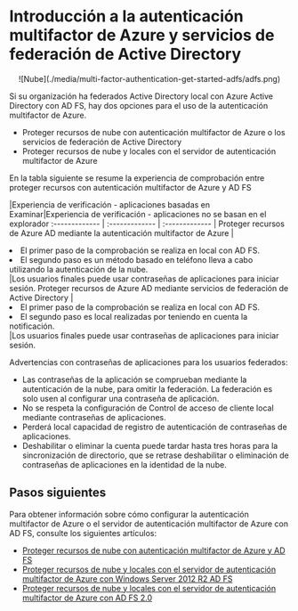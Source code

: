 <properties
    pageTitle="Azure FS AMF y AD | Microsoft Azure"
    description="Esta es la página de autenticación multifactor de Azure que describe cómo empezar a trabajar con Azure AMF y AD FS."
    services="multi-factor-authentication"
    documentationCenter=""
    authors="kgremban"
    manager="femila"
    editor="yossib"/>

<tags
    ms.service="multi-factor-authentication"
    ms.workload="identity"
    ms.tgt_pltfrm="na"
    ms.devlang="na" ms.topic="get-started-article"
    ms.date="10/17/2016"
    ms.author="kgremban"/>

# <a name="getting-started-with-azure-multi-factor-authentication-and-active-directory-federation-services"></a>Introducción a la autenticación multifactor de Azure y servicios de federación de Active Directory



<center>![Nube](./media/multi-factor-authentication-get-started-adfs/adfs.png)</center>

Si su organización ha federados Active Directory local con Azure Active Directory con AD FS, hay dos opciones para el uso de la autenticación multifactor de Azure.

- Proteger recursos de nube con autenticación multifactor de Azure o los servicios de federación de Active Directory
- Proteger recursos de nube y locales con el servidor de autenticación multifactor de Azure

En la tabla siguiente se resume la experiencia de comprobación entre proteger recursos con autenticación multifactor de Azure y AD FS

|Experiencia de verificación - aplicaciones basadas en Examinar|Experiencia de verificación - aplicaciones no se basan en el explorador
:------------- | :------------- | :------------- |
Proteger recursos de Azure AD mediante la autenticación multifactor de Azure |<li>El primer paso de la comprobación se realiza en local con AD FS.</li> <li>El segundo paso es un método basado en teléfono lleva a cabo utilizando la autenticación de la nube.</li>|Los usuarios finales puede usar contraseñas de aplicaciones para iniciar sesión.
Proteger recursos de Azure AD mediante servicios de federación de Active Directory |<li>El primer paso de la comprobación se realiza en local con AD FS.</li><li>El segundo paso es local realizadas por teniendo en cuenta la notificación.</li>|Los usuarios finales puede usar contraseñas de aplicaciones para iniciar sesión.

Advertencias con contraseñas de aplicaciones para los usuarios federados:

- Las contraseñas de la aplicación se comprueban mediante la autenticación de la nube, para omitir la federación. La federación es solo usen al configurar una contraseña de aplicación.
- No se respeta la configuración de Control de acceso de cliente local mediante contraseñas de aplicaciones.
- Perderá local capacidad de registro de autenticación de contraseñas de aplicaciones.
- Deshabilitar o eliminar la cuenta puede tardar hasta tres horas para la sincronización de directorio, que se retrase deshabilitar o eliminación de contraseñas de aplicaciones en la identidad de la nube.

## <a name="next-steps"></a>Pasos siguientes

Para obtener información sobre cómo configurar la autenticación multifactor de Azure o el servidor de autenticación multifactor de Azure con AD FS, consulte los siguientes artículos:

- [Proteger recursos de nube con autenticación multifactor de Azure y AD FS](multi-factor-authentication-get-started-adfs-cloud.md)
- [Proteger recursos de nube y locales con el servidor de autenticación multifactor de Azure con Windows Server 2012 R2 AD FS](multi-factor-authentication-get-started-adfs-w2k12.md)
- [Proteger recursos de nube y locales con el servidor de autenticación multifactor de Azure con AD FS 2.0](multi-factor-authentication-get-started-adfs-adfs2.md)
